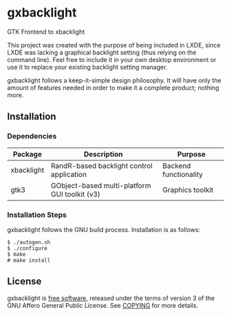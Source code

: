 gxbacklight
===========

GTK Frontend to xbacklight

This project was created with the purpose of being included in LXDE, since LXDE
was lacking a graphical backlight setting (thus relying on the command line).
Feel free to include it in your own desktop environment or use it to replace
your existing backlight setting manager.

gxbacklight follows a keep-it-simple design philosophy. It will have only the
amount of features needed in order to make it a complete product; nothing more.

Installation
------------

### Dependencies

Package    | Description                                   | Purpose
---------- | --------------------------------------------- | ---------------------
xbacklight | RandR-based backlight control application     | Backend functionality
gtk3       | GObject-based multi-platform GUI toolkit (v3) | Graphics toolkit

### Installation Steps

gxbacklight follows the GNU build process. Installation is as follows:

    $ ./autogen.sh
    $ ./configure
    $ make
    # make install

License
-------

gxbacklight is [free software][1], released under the terms of version 3 of the
GNU Affero General Public License. See [COPYING][2] for more details.

[1]: http://gnu.org/philosophy/free-sw.html
[2]: COPYING
